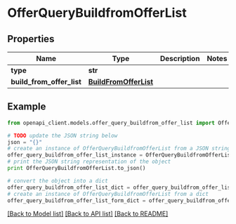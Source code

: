 # OfferQueryBuildfromOfferList


## Properties
Name | Type | Description | Notes
------------ | ------------- | ------------- | -------------
**type** | **str** |  | 
**build_from_offer_list** | [**BuildFromOfferList**](BuildFromOfferList.md) |  | 

## Example

```python
from openapi_client.models.offer_query_buildfrom_offer_list import OfferQueryBuildfromOfferList

# TODO update the JSON string below
json = "{}"
# create an instance of OfferQueryBuildfromOfferList from a JSON string
offer_query_buildfrom_offer_list_instance = OfferQueryBuildfromOfferList.from_json(json)
# print the JSON string representation of the object
print OfferQueryBuildfromOfferList.to_json()

# convert the object into a dict
offer_query_buildfrom_offer_list_dict = offer_query_buildfrom_offer_list_instance.to_dict()
# create an instance of OfferQueryBuildfromOfferList from a dict
offer_query_buildfrom_offer_list_form_dict = offer_query_buildfrom_offer_list.from_dict(offer_query_buildfrom_offer_list_dict)
```
[[Back to Model list]](../README.md#documentation-for-models) [[Back to API list]](../README.md#documentation-for-api-endpoints) [[Back to README]](../README.md)


